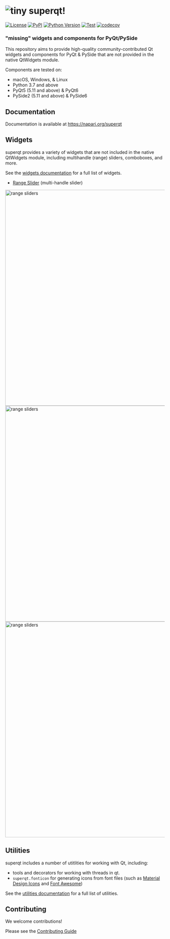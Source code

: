 # ![tiny](https://user-images.githubusercontent.com/1609449/120636353-8c3f3800-c43b-11eb-8732-a14dec578897.png)  superqt!

[![License](https://img.shields.io/pypi/l/superqt.svg?color=green)](https://github.com/napari/superqt/raw/master/LICENSE)
[![PyPI](https://img.shields.io/pypi/v/superqt.svg?color=green)](https://pypi.org/project/superqt)
[![Python
Version](https://img.shields.io/pypi/pyversions/superqt.svg?color=green)](https://python.org)
[![Test](https://github.com/napari/superqt/actions/workflows/test_and_deploy.yml/badge.svg)](https://github.com/napari/superqt/actions/workflows/test_and_deploy.yml)
[![codecov](https://codecov.io/gh/napari/superqt/branch/main/graph/badge.svg?token=dcsjgl1sOi)](https://codecov.io/gh/napari/superqt)

###  "missing" widgets and components for PyQt/PySide

This repository aims to provide high-quality community-contributed Qt widgets and components for PyQt & PySide
that are not provided in the native QtWidgets module.

Components are tested on:

- macOS, Windows, & Linux
- Python 3.7 and above
- PyQt5 (5.11 and above) & PyQt6
- PySide2 (5.11 and above) & PySide6

## Documentation

Documentation is available at https://napari.org/superqt

## Widgets

superqt provides a variety of widgets that are not included in the native QtWidgets module, including multihandle (range) sliders, comboboxes, and more.

See the [widgets documentation](https://napari.org/superqt/widgets) for a full list of widgets.

- [Range Slider](https://napari.org/superqt/widgets/qrangeslider/) (multi-handle slider)

<img src="https://raw.githubusercontent.com/napari/superqt/main/docs/images/demo_darwin10.png" alt="range sliders" width=680>

<img src="https://raw.githubusercontent.com/napari/superqt/main/docs/images/labeled_qslider.png" alt="range sliders" width=680>

<img src="https://raw.githubusercontent.com/napari/superqt/main/docs/images/labeled_range.png" alt="range sliders" width=680>

## Utilities

superqt includes a number of utitlities for working with Qt, including:

- tools and decorators for working with threads in qt.
- `superqt.fonticon` for generating icons from font files (such as [Material Design Icons](https://materialdesignicons.com/) and [Font Awesome](https://fontawesome.com/))

See the [utilities documentation](https://napari.org/superqt/utilities/) for a full list of utilities.

## Contributing

We welcome contributions!

Please see the [Contributing Guide](CONTRIBUTING.md)
